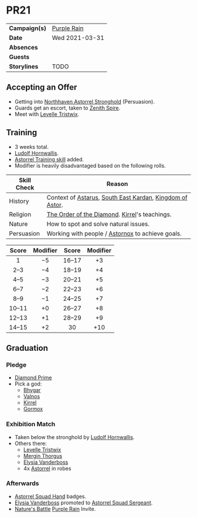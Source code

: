 # PR21

|||
| --- | --- |
| **Campaign(s)** | [Purple Rain](../campaigns/purple-rain.md) | session.2
| **Date** | Wed 2021-03-31 |
| **Absences** | |
| **Guests** | |
| **Storylines** | TODO |

## Accepting an Offer

- Getting into [Northhaven Astorrel Stronghold](../places/strongholds/northhaven-astorrel-stronghold.md) (Persuasion).
- Guards get an escort, taken to [Zenith Spire](../places/buildings/zenith-spire.md).
- Meet with [Levelle Tristwix](../characters/levelle-tristwix.md).

## Training

- 3 weeks total.
- [Ludolf Hornwallis](../characters/ludolf-hornwallis.md).
- [Astorrel Training skill](../mechanics/skills/astorrel-training.md) added.
- Modifier is heavily disadvantaged based on the following rolls.

| Skill Check | Reason |
| --- | --- |
| History | Context of [Astarus](../planes/astarus.md), [South East Kardan](../places/regions/south-east-kardan.md), [Kingdom of Astor](../civilisations/kingdom-of-astor/kingdom-of-astor.md). |
| Religion | [The Order of the Diamond](../organisations/the-order-of-the-diamond.md). [Kirrel](../gods/deities/kirrel.md)'s teachings. |
| Nature | How to spot and solve natural issues. |
| Persuasion | Working with people / [Astornox](../organisations/astornox/astornox.md) to achieve goals. |

| Score |	Modifier | Score | Modifier |
|:---:|:---:|:---:|:---:|
| 1 | −5 | 16–17 | +3 |
| 2–3 | −4 | 18–19 | +4 |
| 4–5 | −3 | 20–21 | +5 |
| 6–7 | −2 | 22–23 | +6 |
| 8–9 | −1 | 24–25 | +7 |
| 10–11 | +0 | 26–27 | +8 |
| 12–13 | +1 | 28–29 | +9 |
| 14–15 | +2 | 30 | +10 |

## Graduation

### Pledge

- [Diamond Prime](../places/buildings/temples/diamond-prime.md)
- Pick a god:
  - [Bhygar](../gods/deities/bhygar.md)
  - [Valnos](../gods/deities/valnos.md)
  - [Kirrel](../gods/deities/kirrel.md)
  - [Gormox](../gods/deities/gormox.md)

### Exhibition Match

- Taken below the stronghold by [Ludolf Hornwallis](../characters/ludolf-hornwallis.md).
- Others there:
  - [Levelle Tristwix](../characters/levelle-tristwix.md)
  - [Mergin Thorgus](../characters/mergin-thorgus.md)
  - [Elysia Vanderboss](../characters/elysia-vanderboss.md)
  - 4x [Astorrel](../organisations/astorrel/astorrel.md) in robes

### Afterwards

- [Astorrel Squad Hand](../organisations/astorrel/ranks/astorrel-squad-hand.md) badges.
- [Elysia Vanderboss](../characters/elysia-vanderboss.md) promoted to [Astorrel Squad Sergeant](../organisations/astorrel/ranks/astorrel-squad-sergeant.md).
- [Nature's Battle](../storylines/natures-battle.md) [Purple Rain](../campaigns/purple-rain.md) Invite.
